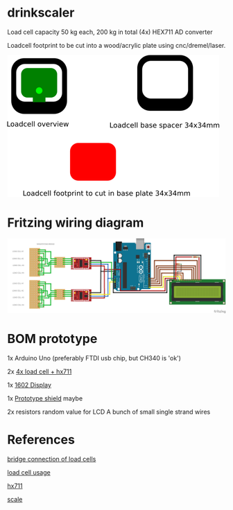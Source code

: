 # drinkscaler

Load cell capacity 50 kg each, 200 kg in total (4x)
HEX711 AD converter

Loadcell footprint to be cut into a wood/acrylic plate using cnc/dremel/laser.

![Loadcell footprint](loadcell_footprint.png)



# Fritzing wiring diagram
![Fritzing wiring](digiscale_bb.png)

# BOM prototype

1x Arduino Uno (preferably FTDI usb chip, but CH340 is 'ok')

2x [4x load cell + hx711](https://www.aliexpress.com/item/32981802410.html?spm=a2g0s.9042311.0.0.27424c4dcAwWqs)

1x [1602 Display](https://www.dx.com/p/16-x-2-character-lcd-display-module-with-blue-backlight-2013778#.XTv7mJP7TBI)

1x [Prototype shield](https://www.ebay.com/itm/Prototype-Screw-Shield-Board-Kit-Arduino-UNO-R3-2-54mm-Mini-Terminal-Block-/191399694481?ef_id=CjwKCAjw7O_pBRA3EiwA_lmtfhlYqDaJ3_tEGVa5Q3yl_QX9KyYBRGa-oc95scV17OnwxOxEGQlQdhoCR54QAvD_BwE:G:s) maybe

2x resistors random value for LCD
A bunch of small single strand wires

# References

[bridge connection of load cells](https://www.tindie.com/products/lpaseen/load-cell-bridge-for-hx711-pcb-only/)

[load cell usage](https://www.youtube.com/watch?v=S12Mp8gDJmI)

[hx711](https://electronics.stackexchange.com/questions/278035/has-anyone-worked-with-hx711-load-cell-amplifier-weighting-sensor-through-ardu)

[scale](https://www.instructables.com/id/Arduino-Bathroom-Scale-With-50-Kg-Load-Cells-and-H/)